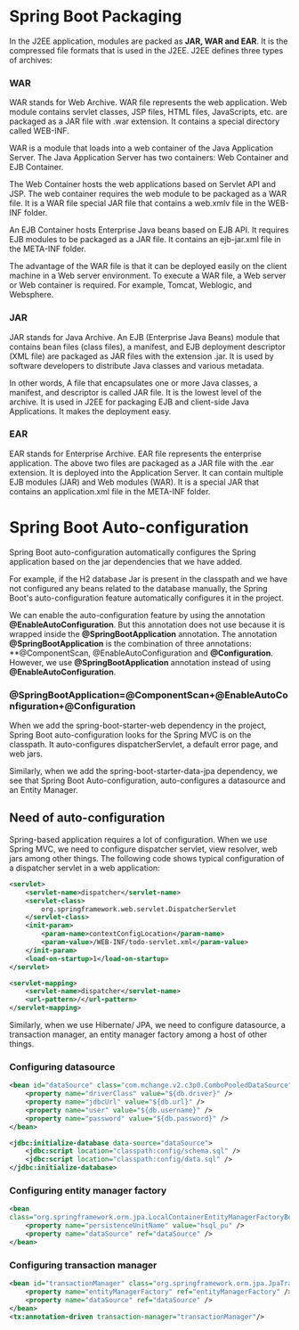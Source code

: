# Spring Boot Packaging
In the J2EE application, modules are packed as **JAR, WAR and EAR**. It is the compressed file formats that is used in the J2EE. J2EE defines three types of archives:

### WAR
WAR stands for Web Archive. WAR file represents the web application. Web module contains servlet classes, JSP files, HTML files, JavaScripts, etc. are packaged as a JAR file with .war extension. It contains a special directory called WEB-INF.

WAR is a module that loads into a web container of the Java Application Server. The Java Application Server has two containers: Web Container and EJB Container.

The Web Container hosts the web applications based on Servlet API and JSP. The web container requires the web module to be packaged as a WAR file. It is a WAR file special JAR file that contains a web.xmlv file in the WEB-INF folder.

An EJB Container hosts Enterprise Java beans based on EJB API. It requires EJB modules to be packaged as a JAR file. It contains an ejb-jar.xml file in the META-INF folder.

The advantage of the WAR file is that it can be deployed easily on the client machine in a Web server environment. To execute a WAR file, a Web server or Web container is required. For example, Tomcat, Weblogic, and Websphere.

### JAR
JAR stands for Java Archive. An EJB (Enterprise Java Beans) module that contains bean files (class files), a manifest, and EJB deployment descriptor (XML file) are packaged as JAR files with the extension .jar. It is used by software developers to distribute Java classes and various metadata.

In other words, A file that encapsulates one or more Java classes, a manifest, and descriptor is called JAR file. It is the lowest level of the archive. It is used in J2EE for packaging EJB and client-side Java Applications. It makes the deployment easy.

### EAR
EAR stands for Enterprise Archive. EAR file represents the enterprise application. The above two files are packaged as a JAR file with the .ear extension. It is deployed into the Application Server. It can contain multiple EJB modules (JAR) and Web modules (WAR). It is a special JAR that contains an application.xml file in the META-INF folder.


# Spring Boot Auto-configuration
Spring Boot auto-configuration automatically configures the Spring application based on the jar dependencies that we have added.

For example, if the H2 database Jar is present in the classpath and we have not configured any beans related to the database manually, the Spring Boot's auto-configuration feature automatically configures it in the project.

We can enable the auto-configuration feature by using the annotation **@EnableAutoConfiguration**. But this annotation does not use because it is wrapped inside the **@SpringBootApplication** annotation. The annotation **@SpringBootApplication** is the combination of three annotations: **@ComponentScan, @EnableAutoConfiguration and **@Configuration**. However, we use **@SpringBootApplication** annotation instead of using **@EnableAutoConfiguration**.

### @SpringBootApplication=@ComponentScan+@EnableAutoConfiguration+@Configuration

When we add the spring-boot-starter-web dependency in the project, Spring Boot auto-configuration looks for the Spring MVC is on the classpath. It auto-configures dispatcherServlet, a default error page, and web jars.

Similarly, when we add the spring-boot-starter-data-jpa dependency, we see that Spring Boot Auto-configuration, auto-configures a datasource and an Entity Manager.

## Need of auto-configuration
Spring-based application requires a lot of configuration. When we use Spring MVC, we need to configure dispatcher servlet, view resolver, web jars among other things. The following code shows typical configuration of a dispatcher servlet in a web application:

```xml
<servlet>  
    <servlet-name>dispatcher</servlet-name>  
    <servlet-class>  
        org.springframework.web.servlet.DispatcherServlet  
    </servlet-class>  
    <init-param>  
        <param-name>contextConfigLocation</param-name>  
        <param-value>/WEB-INF/todo-servlet.xml</param-value>  
    </init-param>  
    <load-on-startup>1</load-on-startup>  
</servlet>  

<servlet-mapping>  
    <servlet-name>dispatcher</servlet-name>  
    <url-pattern>/</url-pattern>  
</servlet-mapping>  
```

Similarly, when we use Hibernate/ JPA, we need to configure datasource, a transaction manager, an entity manager factory among a host of other things.

### Configuring datasource

```xml
<bean id="dataSource" class="com.mchange.v2.c3p0.ComboPooledDataSource" destroy-method="close">  
    <property name="driverClass" value="${db.driver}" />  
    <property name="jdbcUrl" value="${db.url}" />  
    <property name="user" value="${db.username}" />  
    <property name="password" value="${db.password}" />  
</bean>

<jdbc:initialize-database data-source="dataSource">  
    <jdbc:script location="classpath:config/schema.sql" />  
    <jdbc:script location="classpath:config/data.sql" />  
</jdbc:initialize-database>  
```

### Configuring entity manager factory

```xml
<bean  
class="org.springframework.orm.jpa.LocalContainerEntityManagerFactoryBean" id="entityManagerFactory">  
    <property name="persistenceUnitName" value="hsql_pu" />  
    <property name="dataSource" ref="dataSource" />  
</bean>
```

### Configuring transaction manager

```xml
<bean id="transactionManager" class="org.springframework.orm.jpa.JpaTransactionManager">  
    <property name="entityManagerFactory" ref="entityManagerFactory" />  
    <property name="dataSource" ref="dataSource" />  
</bean>  
<tx:annotation-driven transaction-manager="transactionManager"/>  
```
